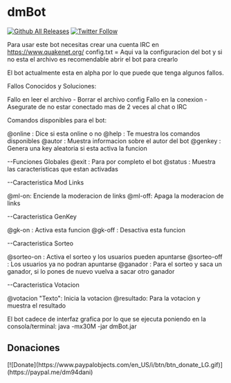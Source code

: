 # dmBot

[![Github All Releases](https://img.shields.io/github/downloads/dm94/dmBot/total.svg)](https://github.com/dm94/dmBot/releases)
[![Twitter Follow](https://img.shields.io/twitter/follow/dm94dani.svg?style=social&label=Follow&maxAge=1)](https://twitter.com/dm94dani)

Para usar este bot necesitas crear una cuenta IRC en https://www.quakenet.org/
config.txt = Aqui va la configuracion del bot y si no esta el archivo es recomendable abrir el bot para crearlo

El bot actualmente esta en alpha por lo que puede que tenga algunos fallos.

Fallos Conocidos y Soluciones:

Fallo en leer el archivo - Borrar el archivo config
Fallo en la conexion - Asegurate de no estar conectado mas de 2 veces al chat o IRC

Comandos disponibles para el bot:

@online : Dice si esta online o no
@help : Te muestra los comandos disponibles
@autor : Muestra informacion sobre el autor del bot
@genkey : Genera una key aleatoria si esta activa la funcion

--Funciones Globales
@exit :  Para por completo el bot
@status : Muestra las caracteristicas que estan activadas

--Caracteristica Mod Links

@ml-on: Enciende la moderacion de links
@ml-off: Apaga la moderacion de links

--Caracteristica GenKey

@gk-on : Activa esta funcion
@gk-off : Desactiva esta funcion

--Caracteristica Sorteo

@sorteo-on : Activa el sorteo y los usuarios pueden apuntarse
@sorteo-off : Los usuarios ya no podran apuntarse
@ganador : Para el sorteo y saca un ganador, si lo pones de nuevo vuelva a sacar otro ganador

--Caracteristica Votacion

@votacion "Texto": Inicia la votacion
@resultado: Para la votacion y muestra el resultado

El bot cadece de interfaz grafica por lo que se ejecuta poniendo en la consola/terminal:
java -mx30M -jar dmBot.jar

<h2><a name="donating">Donaciones</a></h2>
[![Donate](https://www.paypalobjects.com/en_US/i/btn/btn_donate_LG.gif)](https://paypal.me/dm94dani)<br/>
